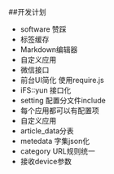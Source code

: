 ##开发计划

- software  赞踩
- 标签缓存
- Markdown编辑器
- 自定义应用
- 微信接口
- 前台UI简化 使用require.js
- iFS::yun 接口化
- setting 配置分文件include
- 每个应用都可以有配置项
- 自定义应用
- article_data分表
- metedata 字集json化
- category URL规则统一
- 接收device参数
